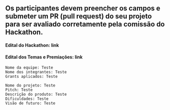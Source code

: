 ## Os participantes devem preencher os campos e submeter um PR (pull request) do seu projeto para ser avaliado corretamente pela comissão do Hackathon.

#### Edital do Hackathon: link
#### Edital dos Temas e Premiações: link

```
Nome da equipe: Teste
Nome dos integrantes: Teste
Grants aplicados: Teste
```

```
Nome do projeto: Teste
Pitch: Teste
Descrição do produto: Teste
Dificuldades: Teste
Visão de futuro: Teste
```
